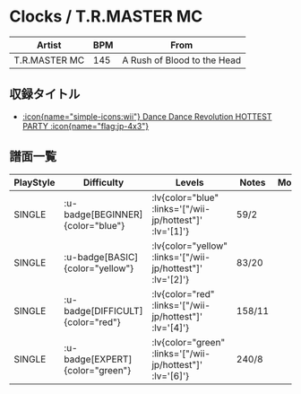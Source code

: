 # Clocks / T.R.MASTER MC

|Artist|BPM|From|
|------|---|----|
|T.R.MASTER MC|145|A Rush of Blood to the Head|

## 収録タイトル

- [ :icon{name="simple-icons:wii"} Dance Dance Revolution HOTTEST PARTY :icon{name="flag:jp-4x3"} ](/wii-jp/hottest)

## 譜面一覧

|PlayStyle|Difficulty|Levels|Notes|Movie|
|---------|----------|------|-----|-----|
|SINGLE| :u-badge[BEGINNER]{color="blue"} | :lv{color="blue" :links='["/wii-jp/hottest"]' :lv='[1]'} |59/2||
|SINGLE| :u-badge[BASIC]{color="yellow"} | :lv{color="yellow" :links='["/wii-jp/hottest"]' :lv='[2]'} |83/20||
|SINGLE| :u-badge[DIFFICULT]{color="red"} | :lv{color="red" :links='["/wii-jp/hottest"]' :lv='[4]'} |158/11||
|SINGLE| :u-badge[EXPERT]{color="green"} | :lv{color="green" :links='["/wii-jp/hottest"]' :lv='[6]'} |240/8||
